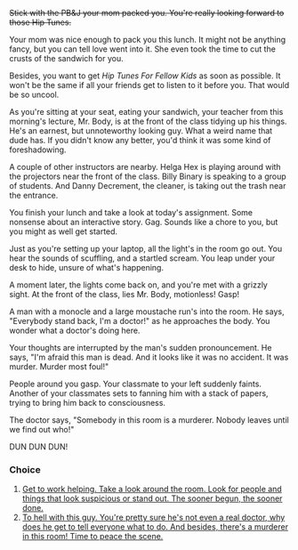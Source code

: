 ~~Stick with the PB&J your mom packed you. You're really looking forward to those Hip Tunes.~~

Your mom was nice enough to pack you this lunch. It might not be anything fancy, but you can tell love went into it. She even took the time to cut the crusts of the sandwich for you.

Besides, you want to get *Hip Tunes For Fellow Kids* as soon as possible. It won't be the same if all your friends get to listen to it before you. That would be so uncool.

As you're sitting at your seat, eating your sandwich, your teacher from this morning's lecture, Mr. Body, is at the front of the class tidying up his things. He's an earnest, but unnoteworthy looking guy. What a weird name that dude has. If you didn't know any better, you'd think it was some kind of foreshadowing.

A couple of other instructors are nearby. Helga Hex is playing around with the projectors near the front of the class. Billy Binary is speaking to a group of students. And Danny Decrement, the cleaner, is taking out the trash near the entrance.

You finish your lunch and take a look at today's assignment. Some nonsense about an interactive story. Gag. Sounds like a chore to you, but you might as well get started.

Just as you're setting up your laptop, all the light's in the room go out. You hear the sounds of scuffling, and a startled scream. You leap under your desk to hide, unsure of what's happening.

A moment later, the lights come back on, and you're met with a grizzly sight. At the front of the class, lies Mr. Body, motionless! Gasp!

A man with a monocle and a large moustache run's into the room. He says, "Everybody stand back, I'm a doctor!" as he approaches the body. You wonder what a doctor's doing here.

Your thoughts are interrupted by the man's sudden pronouncement. He says, "I'm afraid this man is dead. And it looks like it was no accident. It was murder. Murder most foul!"

People around you gasp. Your classmate to your left suddenly faints. Another of your classmates sets to fanning him with a stack of papers, trying to bring him back to consciousness.

The doctor says, "Somebody in this room is a murderer. Nobody leaves until we find out who!"

DUN DUN DUN!

### Choice

1. [Get to work helping. Take a look around the room. Look for people and things that look suspicious or stand out. The sooner begun, the sooner done.](2a.md)
2. [To hell with this guy. You're pretty sure he's not even a real doctor, why does he get to tell everyone what to do. And besides, there's a murderer in this room! Time to peace the scene.](2b.md)
